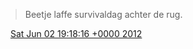 > Beetje laffe survivaldag achter de rug\.

<img src="../../media/tweet.ico" width="12" /> [Sat Jun 02 19:18:16 +0000 2012](https://twitter.com/DromerDenker/status/209001003155062785)